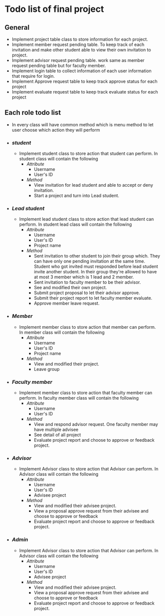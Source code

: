 # **Todo list of final project**

## **General** 
  - Implement project table class to store information for each project.
  - Implement member request pending table. To keep track of each invitation and make other student able to view their own invitation to project.
  - Implement advisor request pending table. work same as member request pending table but for faculty member.
  - Implement login table to collect information of each user information that require for login.
  - Implement Approve request table to keep track approve status for each project
  - Implement evaluate request table to keep track evaluate status for each project


## **Each role todo list**

  - In every class will have common method which is menu method to let user choose which action they will perform
  
  - ### ***student***
    - Implement student class to store action that student can perform. In student class will contain the following
      * *Attribute*
        - Username
        - User's ID
      * *Method*
        - View invitation for lead student and able to accept or deny invitation.
        - Start a project and turn into Lead student.

  - ### ***Lead student***
    - Implement lead student class to store action that lead student can perform. In student lead class will contain the following
      * *Attribute*
        - Username
        - User's ID
        - Project name
      * *Method*
        - Sent invitation to other student to join their group which. They can have only one pending invitation at the same time. Student who got invited must responded before lead student invite another student. In their group they're allowed to have at most 3 member which is 1 lead and 2 member.
        - Sent invitation to faculty member to be their advisor.
        - See and modified their own project.
        - Submit project proposal to let their advisor approve.
        - Submit their project report to let faculty member evaluate.
        - Approve member leave request.

  - ### ***Member***
    - Implement member class to store action that member can perform. In member class will contain the following
      * *Attribute*
        - Username
        - User's ID
        - Project name
      * *Method*
        - View and modified their project.
        - Leave group

  - ### ***Faculty member***
    - Implement member class to store action that faculty member can perform. In faculty member class will contain the following
      * *Attribute*
        - Username
        - User's ID
      * *Method*
        - View and respond advisor request. One faculty member may have multiple advisee
        - See detail of all project
        - Evaluate project report and choose to approve or feedback project.
        
  - ### ***Advisor***
    - Implement Advisor class to store action that Advisor can perform. In Advisor class will contain the following
        * *Attribute*
          - Username
          - User's ID
          - Advisee project
        * *Method*
          - View and modified their advisee project.
          - View a proposal approve request from their advisee and choose to approve or feedback
          - Evaluate project report and choose to approve or feedback project.

  - ### ***Admin***
    - Implement Advisor class to store action that Advisor can perform. In Advisor class will contain the following
        * *Attribute*
          - Username
          - User's ID
          - Advisee project
        * *Method*
          - View and modified their advisee project.
          - View a proposal approve request from their advisee and choose to approve or feedback
          - Evaluate project report and choose to approve or feedback project.
